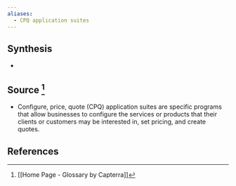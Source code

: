 ```yaml
---
aliases:
  - CPQ application suites
---
```

## Synthesis
- 
## Source [^1]
- Configure, price, quote (CPQ) application suites are specific programs that allow businesses to configure the services or products that their clients or customers may be interested in, set pricing, and create quotes.
## References

[^1]: [[Home Page - Glossary by Capterra]]
